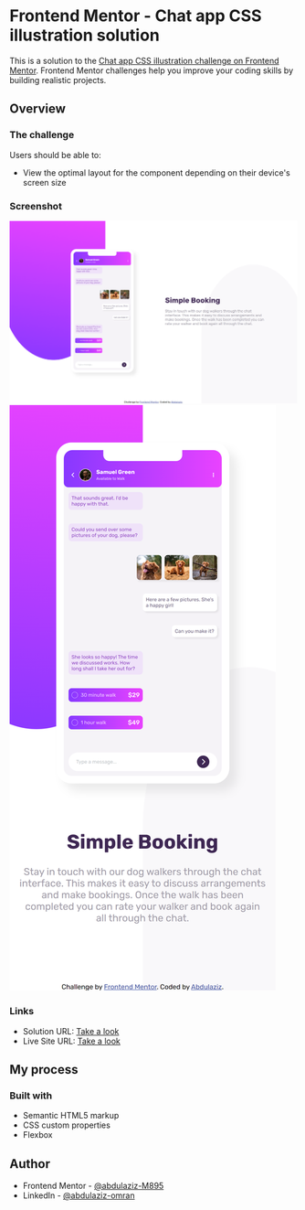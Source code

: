 # Frontend Mentor - Chat app CSS illustration solution

This is a solution to the [Chat app CSS illustration challenge on Frontend Mentor](https://www.frontendmentor.io/challenges/chat-app-css-illustration-O5auMkFqY). Frontend Mentor challenges help you improve your coding skills by building realistic projects. 

## Overview

### The challenge

Users should be able to:

- View the optimal layout for the component depending on their device's screen size

### Screenshot

![](./screenshot.png)
![](./screenshot-mobile.png)

### Links

- Solution URL: [Take a look](https://your-solution-url.com)
- Live Site URL: [Take a look](https://your-live-site-url.com)

## My process

### Built with

- Semantic HTML5 markup
- CSS custom properties
- Flexbox

## Author

- Frontend Mentor - [@abdulaziz-M895](https://www.frontendmentor.io/profile/abdulaziz-M895)
- LinkedIn - [@abdulaziz-omran](https://www.linkedin.com/in/abdulaziz-omran/)